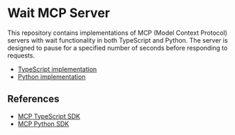 # Wait MCP Server

This repository contains implementations of MCP (Model Context Protocol) servers with wait functionality in both TypeScript and Python. The server is designed to pause for a specified number of seconds before responding to requests.

- [TypeScript implementation](ts)
- [Python implementation](py)

## References

- [MCP TypeScript SDK](https://github.com/modelcontextprotocol/typescript-sdk)
- [MCP Python SDK](https://github.com/modelcontextprotocol/python-sdk)
